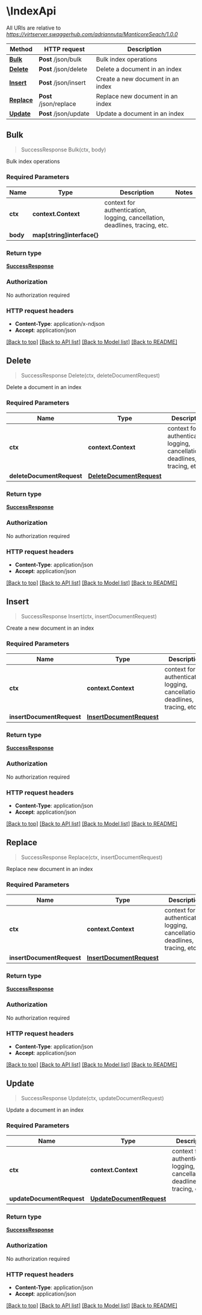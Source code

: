 # \IndexApi

All URIs are relative to *https://virtserver.swaggerhub.com/adriannuta/ManticoreSeach/1.0.0*

Method | HTTP request | Description
------------- | ------------- | -------------
[**Bulk**](IndexApi.md#Bulk) | **Post** /json/bulk | Bulk index operations
[**Delete**](IndexApi.md#Delete) | **Post** /json/delete | Delete a document in an index
[**Insert**](IndexApi.md#Insert) | **Post** /json/insert | Create a new document in an index
[**Replace**](IndexApi.md#Replace) | **Post** /json/replace | Replace new document in an index
[**Update**](IndexApi.md#Update) | **Post** /json/update | Update a document in an index



## Bulk

> SuccessResponse Bulk(ctx, body)

Bulk index operations

### Required Parameters


Name | Type | Description  | Notes
------------- | ------------- | ------------- | -------------
**ctx** | **context.Context** | context for authentication, logging, cancellation, deadlines, tracing, etc.
**body** | **map[string]interface{}**|  | 

### Return type

[**SuccessResponse**](successResponse.md)

### Authorization

No authorization required

### HTTP request headers

- **Content-Type**: application/x-ndjson
- **Accept**: application/json

[[Back to top]](#) [[Back to API list]](../README.md#documentation-for-api-endpoints)
[[Back to Model list]](../README.md#documentation-for-models)
[[Back to README]](../README.md)


## Delete

> SuccessResponse Delete(ctx, deleteDocumentRequest)

Delete a document in an index

### Required Parameters


Name | Type | Description  | Notes
------------- | ------------- | ------------- | -------------
**ctx** | **context.Context** | context for authentication, logging, cancellation, deadlines, tracing, etc.
**deleteDocumentRequest** | [**DeleteDocumentRequest**](DeleteDocumentRequest.md)|  | 

### Return type

[**SuccessResponse**](successResponse.md)

### Authorization

No authorization required

### HTTP request headers

- **Content-Type**: application/json
- **Accept**: application/json

[[Back to top]](#) [[Back to API list]](../README.md#documentation-for-api-endpoints)
[[Back to Model list]](../README.md#documentation-for-models)
[[Back to README]](../README.md)


## Insert

> SuccessResponse Insert(ctx, insertDocumentRequest)

Create a new document in an index

### Required Parameters


Name | Type | Description  | Notes
------------- | ------------- | ------------- | -------------
**ctx** | **context.Context** | context for authentication, logging, cancellation, deadlines, tracing, etc.
**insertDocumentRequest** | [**InsertDocumentRequest**](InsertDocumentRequest.md)|  | 

### Return type

[**SuccessResponse**](successResponse.md)

### Authorization

No authorization required

### HTTP request headers

- **Content-Type**: application/json
- **Accept**: application/json

[[Back to top]](#) [[Back to API list]](../README.md#documentation-for-api-endpoints)
[[Back to Model list]](../README.md#documentation-for-models)
[[Back to README]](../README.md)


## Replace

> SuccessResponse Replace(ctx, insertDocumentRequest)

Replace new document in an index

### Required Parameters


Name | Type | Description  | Notes
------------- | ------------- | ------------- | -------------
**ctx** | **context.Context** | context for authentication, logging, cancellation, deadlines, tracing, etc.
**insertDocumentRequest** | [**InsertDocumentRequest**](InsertDocumentRequest.md)|  | 

### Return type

[**SuccessResponse**](successResponse.md)

### Authorization

No authorization required

### HTTP request headers

- **Content-Type**: application/json
- **Accept**: application/json

[[Back to top]](#) [[Back to API list]](../README.md#documentation-for-api-endpoints)
[[Back to Model list]](../README.md#documentation-for-models)
[[Back to README]](../README.md)


## Update

> SuccessResponse Update(ctx, updateDocumentRequest)

Update a document in an index

### Required Parameters


Name | Type | Description  | Notes
------------- | ------------- | ------------- | -------------
**ctx** | **context.Context** | context for authentication, logging, cancellation, deadlines, tracing, etc.
**updateDocumentRequest** | [**UpdateDocumentRequest**](UpdateDocumentRequest.md)|  | 

### Return type

[**SuccessResponse**](successResponse.md)

### Authorization

No authorization required

### HTTP request headers

- **Content-Type**: application/json
- **Accept**: application/json

[[Back to top]](#) [[Back to API list]](../README.md#documentation-for-api-endpoints)
[[Back to Model list]](../README.md#documentation-for-models)
[[Back to README]](../README.md)

